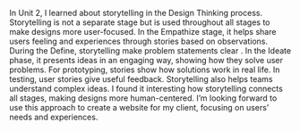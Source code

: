 In Unit 2, I learned about storytelling in the Design Thinking process. Storytelling is not a separate stage but is used throughout all stages to make designs more user-focused. In the Empathize stage, it helps share users feeling and experiences through stories based on observations. During the Define, storytelling make problem statements clear . In the Ideate phase, it presents ideas in an engaging way, showing how they solve user problems. For prototyping, stories show how solutions work in real life. In testing, user stories give useful feedback. Storytelling also helps teams understand complex ideas. I found it interesting how storytelling connects all stages, making designs more human-centered. I’m looking forward to use this approach to create a website for my client, focusing on users’ needs and experiences.